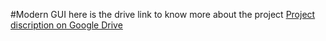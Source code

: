 #Modern GUI 
here is the drive link to know more about the project 
[Project discription on Google Drive]([https://drive.google.com/drive/folders/14HmayLOvOpmwkBtj7BtUrsav1r513hfs](https://drive.google.com/drive/folders/14HmayLOvOpmwkBtj7BtUrsav1r513hfs?usp=sharing))
